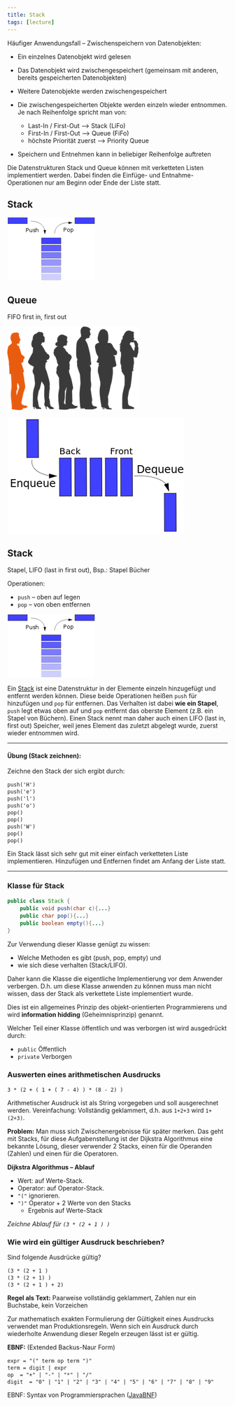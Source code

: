 ```yaml
---
title: Stack
tags: [lecture]
---
```


Häufiger Anwendungsfall – Zwischenspeichern von Datenobjekten:

- Ein einzelnes Datenobjekt wird gelesen
- Das Datenobjekt wird zwischengespeichert (gemeinsam mit anderen, bereits gespeicherten Datenobjekten)
- Weitere Datenobjekte werden zwischengespeichert
- Die zwischengespeicherten Objekte werden einzeln wieder entnommen. Je nach Reihenfolge spricht man von:
	
	- Last-In / First-Out  ⟶ Stack (LiFo)
	- First-In / First-Out ⟶ Queue (FiFo)
	- höchste Priorität zuerst ⟶ Priority Queue
	
- Speichern und Entnehmen kann in beliebiger Reihenfolge auftreten

Die Datenstrukturen Stack und Queue können mit verketteten Listen implementiert werden. Dabei finden die Einfüge- und Entnahme-Operationen nur am Beginn oder Ende der Liste statt.

## Stack

![stack01](fig/stack01.png)




## Queue

FIFO first in, first out

![queue01](fig/queue01.png)

![queue02](fig/queue02.png)





## Stack

Stapel, LIFO (last in first out), Bsp.: Stapel Bücher

Operationen:

- `push` – oben auf legen
- `pop` – von oben entfernen

![stack01](fig/stack01.png)

Ein [Stack](http://de.wikipedia.org/wiki/Stapelspeicher) ist eine Datenstruktur in der Elemente einzeln hinzugefügt und entfernt werden können. Diese beide Operationen heißen `push` für hinzufügen und `pop` für entfernen. Das Verhalten ist dabei **wie ein Stapel**, `push` legt etwas oben auf und `pop` entfernt das oberste Element (z.B. ein Stapel von Büchern). Einen Stack nennt man daher auch einen LIFO (last in, first out) Speicher, weil jenes Element das zuletzt abgelegt wurde, zuerst wieder entnommen wird.



---

#### **Übung (Stack zeichnen):** 

Zeichne den Stack der sich ergibt durch:

```
push('H')
push('e')
push('l')
push('o')
pop()
pop()
push('W')
pop()
pop()
```

Ein Stack lässt sich sehr gut mit einer einfach verketteten Liste implementieren.
Hinzufügen und Entfernen findet am Anfang der Liste statt.

---

### Klasse für Stack

```java
public class Stack {
    public void push(char c){...}
    public char pop(){...}
    public boolean empty(){...}
}
```
Zur Verwendung dieser Klasse genügt zu wissen:

- Welche Methoden es gibt (push, pop, empty) und
- wie sich diese verhalten (Stack/LIFO).

Daher kann die Klasse die eigentliche Implementierung vor dem Anwender verbergen.
D.h. um diese Klasse anwenden zu können muss man nicht wissen, dass der Stack als verkettete Liste implementiert wurde.


Dies ist ein allgemeines Prinzip des objekt-orientierten Programmierens und wird **information hidding** (Geheimnisprinzip) genannt.

Welcher Teil einer Klasse öffentlich und was verborgen ist wird ausgedrückt durch:

- `public` Öffentlich
- `private` Verborgen



### Auswerten eines arithmetischen Ausdrucks

```
3 * (2 + ( 1 + ( 7 - 4) ) * (8 - 2) )
```

Arithmetischer Ausdruck ist als String vorgegeben und soll ausgerechnet werden. Vereinfachung: Vollständig geklammert, d.h. aus `1+2+3` wird `1+(2+3)`.

**Problem:** Man muss sich Zwischenergebnisse für später merken. Das geht mit Stacks, für diese Aufgabenstellung ist der Dijkstra Algorithmus eine bekannte Lösung, dieser verwender 2 Stacks, einen für die Operanden (Zahlen) und einen für die Operatoren.

**Dijkstra Algorithmus – Ablauf**

- Wert: auf Werte-Stack.
- Operator: auf Operator-Stack.
- `"("` ignorieren.
- `")"` Operator + 2 Werte von den Stacks 
	- Ergebnis auf Werte-Stack
	

*Zeichne Ablauf für `(3 * (2 + 1 ) )`*



### Wie wird ein gültiger Ausdruck beschrieben?

Sind folgende Ausdrücke gültig?

```
(3 * (2 + 1 )
(3 * (2 + 1) )
(3 * (2 + 1 ) + 2)
```

**Regel als Text:** Paarweise vollständig geklammert, Zahlen nur ein Buchstabe, kein Vorzeichen

Zur mathematisch exakten Formulierung der Gültigkeit eines Ausdrucks verwendet man Produktionsregeln.  Wenn sich ein Ausdruck durch wiederholte Anwendung dieser Regeln erzeugen lässt ist er gültig.

**EBNF:** (Extended Backus-Naur Form)

```
expr = "(" term op term ")"
term = digit | expr
op  = "+" | "-" | "*" | "/"
digit  = "0" | "1" | "2" | "3" | "4" | "5" | "6" | "7" | "8" | "9"
```

EBNF: Syntax von Programmiersprachen ([JavaBNF](https://cs.au.dk/~amoeller/RegAut/JavaBNF.html))












